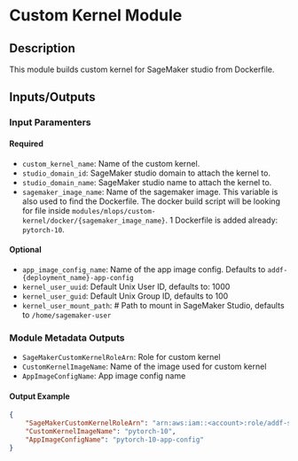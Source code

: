 # Custom Kernel Module

## Description

This module builds custom kernel for SageMaker studio from Dockerfile.

## Inputs/Outputs

### Input Paramenters

#### Required

- `custom_kernel_name`: Name of the custom kernel.
- `studio_domain_id`: SageMaker studio domain to attach the kernel to.
- `studio_domain_name`: SageMaker studio name to attach the kernel to.
- `sagemaker_image_name`: Name of the sagemaker image. This variable is also used to find the Dockerfile. The docker build script will be looking for file inside `modules/mlops/custom-kernel/docker/{sagemaker_image_name}`. 1 Dockerfile is added already: `pytorch-10`.

#### Optional

- `app_image_config_name`:  Name of the app image config. Defaults to `addf-{deployment_name}-app-config`
- `kernel_user_uuid`: Default Unix User ID, defaults to: 1000
- `kernel_user_guid`: Default Unix Group ID, defaults to 100
- `kernel_user_mount_path`: # Path to mount in SageMaker Studio, defaults to `/home/sagemaker-user`

### Module Metadata Outputs

- `SageMakerCustomKernelRoleArn`: Role for custom kernel
- `CustomKernelImageName`: Name of the image used for custom kernel
- `AppImageConfigName`: App image config name

#### Output Example

```json
{
    "SageMakerCustomKernelRoleArn": "arn:aws:iam::<account>:role/addf-shared-infra-kernels-addfsharedinfrakernelske-9O6FZXGI0MM8",
    "CustomKernelImageName": "pytorch-10",
    "AppImageConfigName": "pytorch-10-app-config"
}

```
